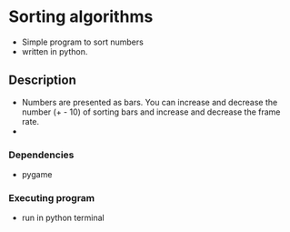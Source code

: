 # Sorting algorithms
* Simple program to sort numbers
* written in python.

## Description

* Numbers are presented as bars. You can increase and decrease the number (+ - 10) of sorting bars and increase and decrease the frame rate.
* 

### Dependencies
* pygame

### Executing program
* run in python terminal
